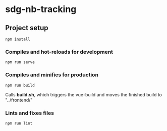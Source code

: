 # sdg-nb-tracking

## Project setup
```
npm install
```

### Compiles and hot-reloads for development
```
npm run serve
```

### Compiles and minifies for production
```
npm run build
```
Calls **build.sh**, which triggers the vue-build and moves the finished build to "../frontend/"

### Lints and fixes files
```
npm run lint
```
